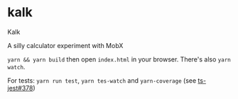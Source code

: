 # kalk
Kalk

A silly calculator experiment with MobX

`yarn && yarn build` then open `index.html` in your browser. There's also `yarn watch`.

For tests: `yarn run test`, `yarn tes-watch` and `yarn-coverage` (see [ts-jest#378](https://github.com/kulshekhar/ts-jest/issues/378))
